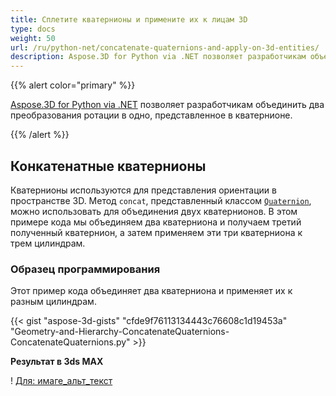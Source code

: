 ```yaml
---
title: Сплетите кватернионы и примените их к лицам 3D
type: docs
weight: 50
url: /ru/python-net/concatenate-quaternions-and-apply-on-3d-entities/
description: Aspose.3D for Python via .NET позволяет разработчикам объединить два преобразования ротации в одно, представленное в кватернионе.
---
```

{{% alert color="primary" %}} 

[Aspose.3D for Python via .NET](https://www.aspose.com/products/3d) позволяет разработчикам объединить два преобразования ротации в одно, представленное в кватернионе.

{{% /alert %}} 
##  **Конкатенатные кватернионы**
Кватернионы используются для представления ориентации в пространстве 3D. Метод `concat`, представленный классом [`Quaternion`](https://reference.aspose.com/3d/net/aspose.threed.utilities/quaternion), можно использовать для объединения двух кватернионов. В этом примере кода мы объединяем два кватерниона и получаем третий полученный кватернион, а затем применяем эти три кватерниона к трем цилиндрам.
###  **Образец программирования**
Этот пример кода объединяет два кватерниона и применяет их к разным цилиндрам.

{{< gist "aspose-3d-gists" "cfde9f76113134443c76608c1d19453a" "Geometry-and-Hierarchy-ConcatenateQuaternions-ConcatenateQuaternions.py" >}}


**Результат в 3ds MAX**

! [Для: имаге_альт_текст](concatenate-quaternions-and-apply-on-3d-entities_1.png)
